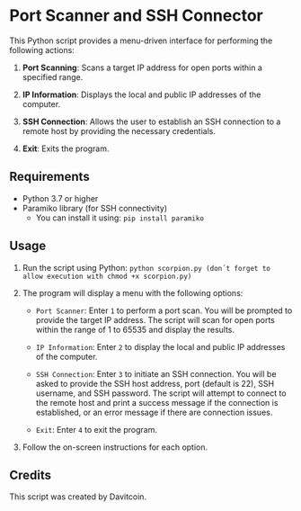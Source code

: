 # Port Scanner and SSH Connector

This Python script provides a menu-driven interface for performing the following actions:

1. **Port Scanning**: Scans a target IP address for open ports within a specified range.

2. **IP Information**: Displays the local and public IP addresses of the computer.

3. **SSH Connection**: Allows the user to establish an SSH connection to a remote host by providing the necessary credentials.

4. **Exit**: Exits the program.

## Requirements
- Python 3.7 or higher
- Paramiko library (for SSH connectivity)
  - You can install it using: `pip install paramiko`

## Usage

1. Run the script using Python: `python scorpion.py (don´t forget to allow execution with chmod +x scorpion.py) `

2. The program will display a menu with the following options:

   - `Port Scanner`: Enter `1` to perform a port scan. You will be prompted to provide the target IP address. The script will scan for open ports within the range of 1 to 65535 and display the results.

   - `IP Information`: Enter `2` to display the local and public IP addresses of the computer.

   - `SSH Connection`: Enter `3` to initiate an SSH connection. You will be asked to provide the SSH host address, port (default is 22), SSH username, and SSH password. The script will attempt to connect to the remote host and print a success message if the connection is established, or an error message if there are connection issues.

   - `Exit`: Enter `4` to exit the program.

3. Follow the on-screen instructions for each option.

## Credits

This script was created by Davitcoin.



